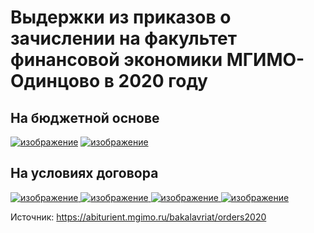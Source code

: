 # Выдержки из приказов о зачислении на факультет финансовой экономики МГИМО-Одинцово в 2020 году

## На бюджетной основе

[b1]: https://abiturient.mgimo.ru/upload/ckeditor/files/prikaz_1715-C_24.08.20.pdf
[b2]: https://abiturient.mgimo.ru/upload/ckeditor/files/prikaz_1715-C_24.08.20.pdf

[![изображение](https://user-images.githubusercontent.com/9265326/91669644-0b0aeb80-eb1f-11ea-8f23-dd52c555702a.png)][b1]
[![изображение](https://user-images.githubusercontent.com/9265326/91669659-3e4d7a80-eb1f-11ea-89af-054fe29be699.png)][b2]

## На условиях договора 

[![изображение](https://user-images.githubusercontent.com/9265326/91669698-87053380-eb1f-11ea-8453-65ec43c2e893.png)
![изображение](https://user-images.githubusercontent.com/9265326/91669706-a43a0200-eb1f-11ea-9cc5-f3a32245b21e.png)
![изображение](https://user-images.githubusercontent.com/9265326/91669712-ba47c280-eb1f-11ea-80a6-016f47ed6fff.png)
![изображение](https://user-images.githubusercontent.com/9265326/91669717-d186b000-eb1f-11ea-9974-723092a19ac6.png)][d]

[d]: https://abiturient.mgimo.ru/upload/ckeditor/files/prikaz_1763-C_28.08.20.pdf

Источник: <https://abiturient.mgimo.ru/bakalavriat/orders2020>